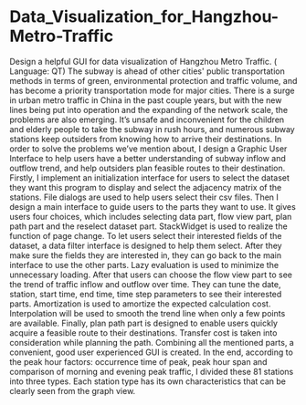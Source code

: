 # Data_Visualization_for_Hangzhou-Metro-Traffic
Design a helpful GUI for data visualization of Hangzhou Metro Traffic. ( Language: QT) 
The subway is ahead of other cities' public transportation methods in terms of green,
environmental protection and traffic volume, and has become a priority transportation
mode for major cities. There is a surge in urban metro traffic in China in the past couple
years, but with the new lines being put into operation and the expanding of the network
scale, the problems are also emerging. It’s unsafe and inconvenient for the children and
elderly people to take the subway in rush hours, and numerous subway stations keep
outsiders from knowing how to arrive their destinations. In order to solve the problems
we’ve mention about, I design a Graphic User Interface to help users have a better
understanding of subway inflow and outflow trend, and help outsiders plan feasible routes
to their destination.
Firstly, I implement an initialization interface for users to select the dataset they want
this program to display and select the adjacency matrix of the stations. File dialogs are used
to help users select their csv files.
Then I design a main interface to guide users to the parts they want to use. It gives
users four choices, which includes selecting data part, flow view part, plan path part and the
reselect dataset part. StackWidget is used to realize the function of page change.
To let users select their interested fields of the dataset, a data filter interface is
designed to help them select. After they make sure the fields they are interested in, they can
go back to the main interface to use the other parts. Lazy evaluation is used to minimize the
unnecessary loading.
After that users can choose the flow view part to see the trend of traffic inflow and
outflow over time. They can tune the date, station, start time, end time, time step
parameters to see their interested parts. Amortization is used to amortize the expected
calculation cost. Interpolation will be used to smooth the trend line when only a few points
are available.
Finally, plan path part is designed to enable users quickly acquire a feasible route to
their destinations. Transfer cost is taken into consideration while planning the path.
Combining all the mentioned parts, a convenient, good user experienced GUI is
created. In the end, according to the peak hour factors: occurrence time of peak, peak hour
span and comparison of morning and evening peak traffic, I divided these 81 stations into
three types. Each station type has its own characteristics that can be clearly seen from the
graph view.
